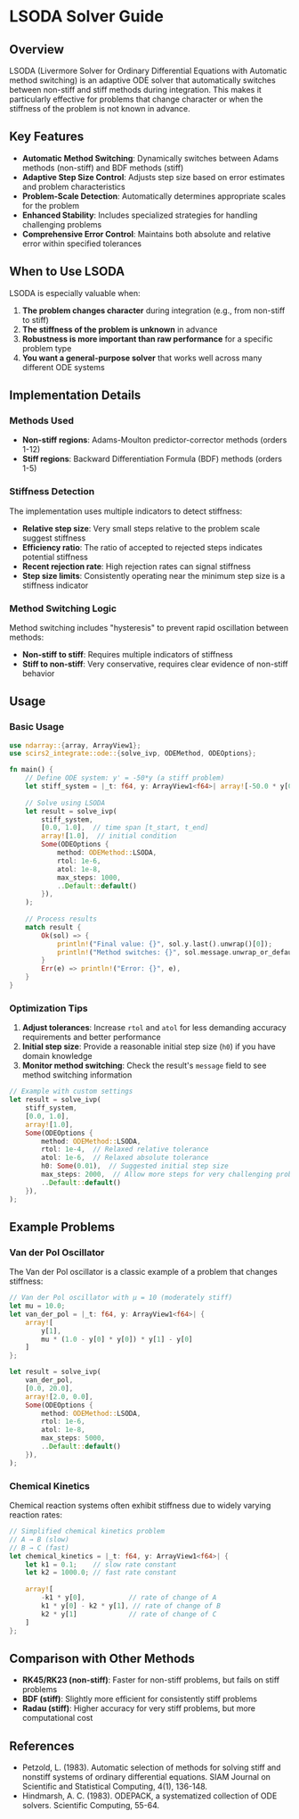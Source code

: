 # LSODA Solver Guide

## Overview

LSODA (Livermore Solver for Ordinary Differential Equations with Automatic method switching) is an adaptive ODE solver that automatically switches between non-stiff and stiff methods during integration. This makes it particularly effective for problems that change character or when the stiffness of the problem is not known in advance.

## Key Features

- **Automatic Method Switching**: Dynamically switches between Adams methods (non-stiff) and BDF methods (stiff)
- **Adaptive Step Size Control**: Adjusts step size based on error estimates and problem characteristics
- **Problem-Scale Detection**: Automatically determines appropriate scales for the problem
- **Enhanced Stability**: Includes specialized strategies for handling challenging problems
- **Comprehensive Error Control**: Maintains both absolute and relative error within specified tolerances

## When to Use LSODA

LSODA is especially valuable when:

1. **The problem changes character** during integration (e.g., from non-stiff to stiff)
2. **The stiffness of the problem is unknown** in advance
3. **Robustness is more important than raw performance** for a specific problem type
4. **You want a general-purpose solver** that works well across many different ODE systems

## Implementation Details

### Methods Used

- **Non-stiff regions**: Adams-Moulton predictor-corrector methods (orders 1-12)
- **Stiff regions**: Backward Differentiation Formula (BDF) methods (orders 1-5)

### Stiffness Detection

The implementation uses multiple indicators to detect stiffness:

- **Relative step size**: Very small steps relative to the problem scale suggest stiffness
- **Efficiency ratio**: The ratio of accepted to rejected steps indicates potential stiffness
- **Recent rejection rate**: High rejection rates can signal stiffness
- **Step size limits**: Consistently operating near the minimum step size is a stiffness indicator

### Method Switching Logic

Method switching includes "hysteresis" to prevent rapid oscillation between methods:

- **Non-stiff to stiff**: Requires multiple indicators of stiffness
- **Stiff to non-stiff**: Very conservative, requires clear evidence of non-stiff behavior

## Usage

### Basic Usage

```rust
use ndarray::{array, ArrayView1};
use scirs2_integrate::ode::{solve_ivp, ODEMethod, ODEOptions};

fn main() {
    // Define ODE system: y' = -50*y (a stiff problem)
    let stiff_system = |_t: f64, y: ArrayView1<f64>| array![-50.0 * y[0]];
    
    // Solve using LSODA
    let result = solve_ivp(
        stiff_system,
        [0.0, 1.0],  // time span [t_start, t_end]
        array![1.0],  // initial condition
        Some(ODEOptions {
            method: ODEMethod::LSODA,
            rtol: 1e-6,
            atol: 1e-8,
            max_steps: 1000,
            ..Default::default()
        }),
    );
    
    // Process results
    match result {
        Ok(sol) => {
            println!("Final value: {}", sol.y.last().unwrap()[0]);
            println!("Method switches: {}", sol.message.unwrap_or_default());
        }
        Err(e) => println!("Error: {}", e),
    }
}
```

### Optimization Tips

1. **Adjust tolerances**: Increase `rtol` and `atol` for less demanding accuracy requirements and better performance
2. **Initial step size**: Provide a reasonable initial step size (`h0`) if you have domain knowledge
3. **Monitor method switching**: Check the result's `message` field to see method switching information

```rust
// Example with custom settings
let result = solve_ivp(
    stiff_system,
    [0.0, 1.0],
    array![1.0],
    Some(ODEOptions {
        method: ODEMethod::LSODA,
        rtol: 1e-4,  // Relaxed relative tolerance
        atol: 1e-6,  // Relaxed absolute tolerance
        h0: Some(0.01),  // Suggested initial step size
        max_steps: 2000,  // Allow more steps for very challenging problems
        ..Default::default()
    }),
);
```

## Example Problems

### Van der Pol Oscillator

The Van der Pol oscillator is a classic example of a problem that changes stiffness:

```rust
// Van der Pol oscillator with μ = 10 (moderately stiff)
let mu = 10.0;
let van_der_pol = |_t: f64, y: ArrayView1<f64>| {
    array![
        y[1],
        mu * (1.0 - y[0] * y[0]) * y[1] - y[0]
    ]
};

let result = solve_ivp(
    van_der_pol,
    [0.0, 20.0],
    array![2.0, 0.0],
    Some(ODEOptions {
        method: ODEMethod::LSODA,
        rtol: 1e-6,
        atol: 1e-8,
        max_steps: 5000,
        ..Default::default()
    }),
);
```

### Chemical Kinetics

Chemical reaction systems often exhibit stiffness due to widely varying reaction rates:

```rust
// Simplified chemical kinetics problem
// A → B (slow)
// B → C (fast)
let chemical_kinetics = |_t: f64, y: ArrayView1<f64>| {
    let k1 = 0.1;    // slow rate constant
    let k2 = 1000.0; // fast rate constant
    
    array![
        -k1 * y[0],           // rate of change of A
        k1 * y[0] - k2 * y[1], // rate of change of B
        k2 * y[1]             // rate of change of C
    ]
};
```

## Comparison with Other Methods

- **RK45/RK23 (non-stiff)**: Faster for non-stiff problems, but fails on stiff problems
- **BDF (stiff)**: Slightly more efficient for consistently stiff problems
- **Radau (stiff)**: Higher accuracy for very stiff problems, but more computational cost

## References

- Petzold, L. (1983). Automatic selection of methods for solving stiff and nonstiff systems of ordinary differential equations. SIAM Journal on Scientific and Statistical Computing, 4(1), 136-148.
- Hindmarsh, A. C. (1983). ODEPACK, a systematized collection of ODE solvers. Scientific Computing, 55-64.